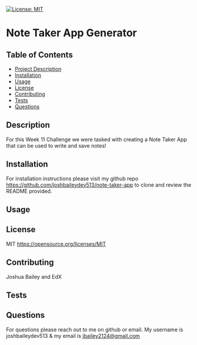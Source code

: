 [![License: MIT](https://img.shields.io/badge/License-MIT-yellow.svg)](https://opensource.org/licenses/MIT)
# Note Taker App Generator

## Table of Contents
- [Project Description](#Description)
- [Installation](#Installation)
- [Usage](#Usage)
- [License](#License)
- [Contributing](#Contributing)
- [Tests](#Tests)
- [Questions](#Questions)

## Description
For this Week 11 Challenge we were tasked with creating a Note Taker App that can be used to write and save notes!

## Installation
For installation instructions please visit my github repo https://github.com/joshbaileydev513/note-taker-app to clone and review the README provided.

## Usage
<!-- Need usage here. -->

## License
MIT
https://opensource.org/licenses/MIT

## Contributing
Joshua Bailey and EdX

## Tests
<!--  -->

## Questions
For questions please reach out to me on github or email. My username is joshbaileydev513 & my email is jbailey2124@gmail.com